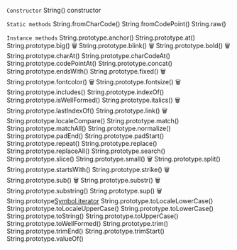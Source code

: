 `Constructor`
String() constructor

`Static methods`
String.fromCharCode()
String.fromCodePoint()
String.raw()

`Instance methods`
String.prototype.anchor()
String.prototype.at()
String.prototype.big() 🗑️
String.prototype.blink() 🗑️
String.prototype.bold() 🗑️
String.prototype.charAt()
String.prototype.charCodeAt()
String.prototype.codePointAt()
String.prototype.concat()
String.prototype.endsWith()
String.prototype.fixed() 🗑️
String.prototype.fontcolor() 🗑️
String.prototype.fontsize() 🗑️
String.prototype.includes()
String.prototype.indexOf()
String.prototype.isWellFormed()
String.prototype.italics() 🗑️
String.prototype.lastIndexOf()
String.prototype.link() 🗑️
String.prototype.localeCompare()
String.prototype.match()
String.prototype.matchAll()
String.prototype.normalize()
String.prototype.padEnd()
String.prototype.padStart()
String.prototype.repeat()
String.prototype.replace()
String.prototype.replaceAll()
String.prototype.search()
String.prototype.slice()
String.prototype.small() 🗑️
String.prototype.split()
String.prototype.startsWith()
String.prototype.strike() 🗑️
String.prototype.sub() 🗑️
String.prototype.substr() 🗑️
String.prototype.substring()
String.prototype.sup() 🗑️
String.prototype[Symbol.iterator]()
String.prototype.toLocaleLowerCase()
String.prototype.toLocaleUpperCase()
String.prototype.toLowerCase()
String.prototype.toString()
String.prototype.toUpperCase()
String.prototype.toWellFormed()
String.prototype.trim()
String.prototype.trimEnd()
String.prototype.trimStart()
String.prototype.valueOf()
